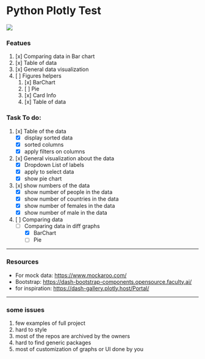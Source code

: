 # Python Plotly Test
<img src="https://upload.wikimedia.org/wikipedia/commons/3/37/Plotly-logo-01-square.png" />

### Featues
1. [x] Comparing data in Bar chart
2. [x] Table of data
3. [x] General data visualization
4. [ ] Figures helpers
    1. [x] BarChart
    2. [ ] Pie
    3. [x] Card Info
    4. [x] Table of data

### Task To do:
1. [x] Table of the data
    - [x] display sorted data
    - [x] sorted columns
    - [x] apply filters on columns
    
2. [x] General visualization about the data
    - [x] Dropdown List of labels
    - [x] apply to select data
    - [x] show pie chart
    
3. [x] show numbers of the data
    - [x] show number of people in the data
    - [x] show number of countries in the data
    - [x] show number of females in the data
    - [x] show number of male in the data

4. [ ] Comparing data
    - [ ] Comparing data in diff graphs
        - [x] BarChart
        - [ ] Pie
        
---
### Resources
- For mock data: https://www.mockaroo.com/
- Bootstrap: https://dash-bootstrap-components.opensource.faculty.ai/
- for inspiration: https://dash-gallery.plotly.host/Portal/
---
### some issues
1. few examples of full project
2. hard to style
3. most of the repos are archived by the owners
4. hard to find generic packages
5. most of customization of graphs or UI done by you
